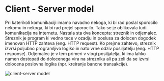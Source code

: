 # Client - Server model

Pri katerikoli komunikaciji imamo navadno nekoga, ki bi rad poslal sporocilo 
nekomu in nekoga, ki bi rad prejel sporocilo. Tako se je oblikovala tudi komunikacija
na internetu. Nastala sta dva koncepta: streznik in odjemalec. Streznik je program ki vedno 
tece v ozadju in poslusa za dolocen dogodek imenovan HTTP zahteva (eng. HTTP request). Ko prejme zahtevo, 
streznik izvrsi poljubno programljivo logiko in nato vrne odziv posiljatelju (eng. HTTP response). 
Odjemalec je v tem primeri v vlogi posiljatelja, ki ima lahko namen dostopati do dolocenega vira na strezniku 
ali pa zeli da se izvrsi dolocena poslovna logika (npr. kreiranje bancne transakcije).

![client-server model](https://i.ibb.co/Jyz2vQ6/client-server-model.png)